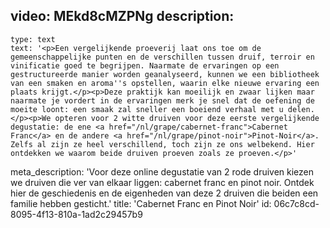 video: MEkd8cMZPNg
description:
  -
    type: text
    text: '<p>Een vergelijkende proeverij laat ons toe om de gemeenschappelijke punten en de verschillen tussen druif, terroir en vinificatie goed te begrijpen. Naarmate de ervaringen op een gestructureerde manier worden geanalyseerd, kunnen we een bibliotheek van een smaken en aroma''s opstellen, waarin elke nieuwe ervaring een plaats krijgt.</p><p>Deze praktijk kan moeilijk en zwaar lijken maar naarmate je vordert in de ervaringen merk je snel dat de oefening de moeite loont: een smaak zal sneller een boeiend verhaal met u delen.</p><p>We opteren voor 2 witte druiven voor deze eerste vergelijkende degustatie: de ene <a href="/nl/grape/cabernet-franc">Cabernet Franc</a> en de andere <a href="/nl/grape/pinot-noir">Pinot-Noir</a>. Zelfs al zijn ze heel verschillend, toch zijn ze ons welbekend. Hier ontdekken we waarom beide druiven proeven zoals ze proeven.</p>'
meta_description: 'Voor deze online degustatie van 2 rode druiven kiezen we druiven die ver van elkaar liggen: cabernet franc en pinot noir. Ontdek hier de geschiedenis en de eigenheden van deze 2 druiven die beiden een familie hebben gesticht.'
title: 'Cabernet Franc en Pinot Noir'
id: 06c7c8cd-8095-4f13-810a-1ad2c29457b9

